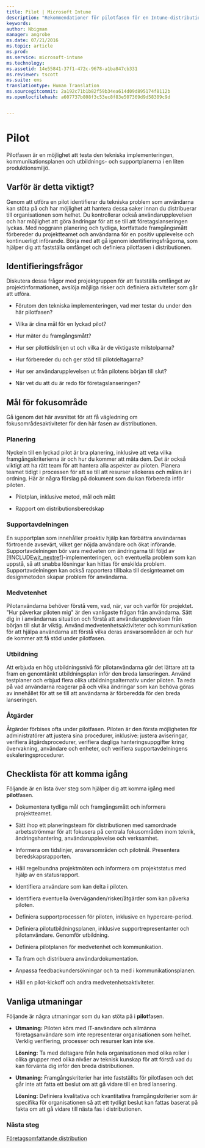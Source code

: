 ```yaml
---
title: Pilot | Microsoft Intune
description: "Rekommendationer för pilotfasen för en Intune-distribution."
keywords: 
author: Nbigman
manager: angrobe
ms.date: 07/21/2016
ms.topic: article
ms.prod: 
ms.service: microsoft-intune
ms.technology: 
ms.assetid: 14e55841-37f1-472c-9678-a1ba847cb331
ms.reviewer: tscott
ms.suite: ems
translationtype: Human Translation
ms.sourcegitcommit: 2a192c71b1b82f59b34ea614d09d895174f8112b
ms.openlocfilehash: a607737b808f3c53ec8f83e507369d9d58309c9d


---
```


# Pilot
Pilotfasen är en möjlighet att testa den tekniska implementeringen, kommunikationsplanen och utbildnings- och supportplanerna i en liten produktionsmiljö.

## Varför är detta viktigt?
Genom att utföra en pilot identifierar du tekniska problem som användarna kan stöta på och har möjlighet att hantera dessa saker innan du distribuerar till organisationen som helhet. Du kontrollerar också användarupplevelsen och har möjlighet att göra ändringar för att se till att företagslanseringen lyckas. Med noggrann planering och tydliga, kortfattade framgångsmått förbereder du projektteamet och användarna för en positiv upplevelse och kontinuerligt införande.
Börja med att gå igenom identifieringsfrågorna, som hjälper dig att fastställa omfånget och definiera pilotfasen i distributionen.

## Identifieringsfrågor
Diskutera dessa frågor med projektgruppen för att fastställa omfånget av projektinformationen, avslöja möjliga risker och definiera aktiviteter som går att utföra.

-   Förutom den tekniska implementeringen, vad mer testar du under den här pilotfasen?

-   Vilka är dina mål för en lyckad pilot?

-   Hur mäter du framgångsmått?

-   Hur ser pilottidslinjen ut och vilka är de viktigaste milstolparna?

-   Hur förbereder du och ger stöd till pilotdeltagarna?

-   Hur ser användarupplevelsen ut från pilotens början till slut?

-   När vet du att du är redo för företagslanseringen?

## Mål för fokusområde
Gå igenom det här avsnittet för att få vägledning om fokusområdesaktiviteter för den här fasen av distributionen.

### Planering
Nyckeln till en lyckad pilot är bra planering, inklusive att veta vilka framgångskriterierna är och hur du kommer att mäta dem. Det är också viktigt att ha rätt team för att hantera alla aspekter av piloten. Planera teamet tidigt i processen för att se till att resurser allokeras och målen är i ordning. Här är några förslag på dokument som du kan förbereda inför piloten.

-   Pilotplan, inklusive metod, mål och mått

-   Rapport om distributionsberedskap

### Supportavdelningen
En supportplan som innehåller proaktiv hjälp kan förbättra användarnas förtroende avsevärt, vilket ger nöjda användare och ökat införande. Supportavdelningen bör vara medveten om ändringarna till följd av [!INCLUDE[wit_nextref](../includes/wit_nextref_md.md)]-implementeringen, och eventuella problem som kan uppstå, så att snabba lösningar kan hittas för enskilda problem. Supportavdelningen kan också rapportera tillbaka till designteamet om designmetoden skapar problem för användarna.

### Medvetenhet
Pilotanvändarna behöver förstå vem, vad, när, var och varför för projektet. "Hur påverkar piloten mig" är den vanligaste frågan från användarna. Sätt dig in i användarnas situation och förstå att användarupplevelsen från början till slut är viktig. Använd medvetenhetsaktiviteter och kommunikation för att hjälpa användarna att förstå vilka deras ansvarsområden är och hur de kommer att få stöd under pilotfasen.

### Utbildning
Att erbjuda en hög utbildningsnivå för pilotanvändarna gör det lättare att ta fram en genomtänkt utbildningsplan inför den breda lanseringen. Använd testplaner och erbjud flera olika utbildningsalternativ under piloten. Ta reda på vad användarna reagerar på och vilka ändringar som kan behöva göras av innehållet för att se till att användarna är förberedda för den breda lanseringen.

### Åtgärder
Åtgärder förbises ofta under pilotfasen. Piloten är den första möjligheten för administratörer att justera sina procedurer, inklusive: justera aviseringar, verifiera åtgärdsprocedurer, verifiera dagliga hanteringsuppgifter kring övervakning, användare och enheter, och verifiera supportavdelningens eskaleringsprocedurer.

## Checklista för att komma igång
Följande är en lista över steg som hjälper dig att komma igång med **pilot**fasen.

-   Dokumentera tydliga mål och framgångsmått och informera projektteamet.

-   Sätt ihop ett planeringsteam för distributionen med samordnade arbetsströmmar för att fokusera på centrala fokusområden inom teknik, ändringshantering, användarupplevelse och verksamhet.

-   Informera om tidslinjer, ansvarsområden och pilotmål. Presentera beredskapsrapporten.

-   Håll regelbundna projektmöten och informera om projektstatus med hjälp av en statusrapport.

-   Identifiera användare som kan delta i piloten.

-   Identifiera eventuella överväganden/risker/åtgärder som kan påverka piloten.

-   Definiera supportprocessen för piloten, inklusive en hypercare-period.

-   Definiera pilotutbildningsplanen, inklusive supportrepresentanter och pilotanvändare. Genomför utbildning.

-   Definiera pilotplanen för medvetenhet och kommunikation.

-   Ta fram och distribuera användardokumentation.

-   Anpassa feedbackundersökningar och ta med i kommunikationsplanen.

-   Håll en pilot-kickoff och andra medvetenhetsaktiviteter.

## Vanliga utmaningar
Följande är några utmaningar som du kan stöta på i **pilot**fasen.

-   **Utmaning:** Piloten körs med IT-användare och allmänna företagsanvändare som inte representerar organisationen som helhet. Verklig verifiering, processer och resurser kan inte ske.

    **Lösning:** Ta med deltagare från hela organisationen med olika roller i olika grupper med olika nivåer av teknisk kunskap för att förstå vad du kan förvänta dig inför den breda distributionen.

-   **Utmaning:** Framgångskriterier har inte fastställts för pilotfasen och det går inte att fatta ett beslut om att gå vidare till en bred lansering.

    **Lösning:** Definiera kvalitativa och kvantitativa framgångskriterier som är specifika för organisationen så att ett tydligt beslut kan fattas baserat på fakta om att gå vidare till nästa fas i distributionen.

### Nästa steg
[Företagsomfattande distribution](enterprise-rollout.md)



<!--HONumber=Jul16_HO4-->


